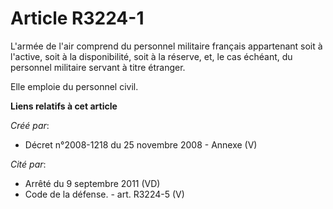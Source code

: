 # Article R3224-1

L'armée de l'air comprend du personnel militaire français appartenant soit à l'active, soit à la disponibilité, soit à la
réserve, et, le cas échéant, du personnel militaire servant à titre étranger.

Elle emploie du personnel civil.

**Liens relatifs à cet article**

_Créé par_:

  - Décret n°2008-1218 du 25 novembre 2008 -  Annexe (V)

_Cité par_:

  - Arrêté du 9 septembre 2011 (VD)
  - Code de la défense. - art. R3224-5 (V)
